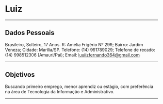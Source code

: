 # Luiz

---

## Dados Pessoais

Brasileiro, Solteiro, 17 Anos.
R: Amélia Frigério N° 299; Bairro: Jardim Veneza; Cidade: Marília/SP.
Telefone: (14) 991789029;
Telefone de recado: (14) 998512306 (Amauri/Pai);
Email: luuiizfernando364@gmail.com

---

## Objetivos

Buscando primeiro emprego, menor aprendiz ou estágio, com preferência na área de
Tecnologia da Informação e Administrativo.

---